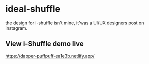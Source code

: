 # ideal-shuffle

the design for i-shuffle isn't mine, it'was a UI/UX designers post on instagram.

## View i-Shuffle demo live
https://dapper-puffpuff-ea1e3b.netlify.app/
